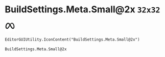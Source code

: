 # BuildSettings.Meta.Small@2x `32x32`
<img src="/img/BuildSettings.Meta.Small@2x.png" width=32 height=32>

``` CSharp
EditorGUIUtility.IconContent("BuildSettings.Meta.Small@2x")
```
```
BuildSettings.Meta.Small@2x
```
